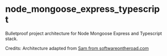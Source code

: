 # node_mongoose_express_typescript

Bulletproof project architecture for Node Mongoose Express and Typescript stack.

Credits: Architecture adapted from [Sam from softwareontheroad.com](https://softwareontheroad.com/ideal-nodejs-project-structure/?utm_source=devto&utm_medium=post)
